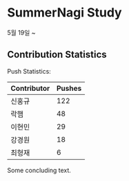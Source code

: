 # SummerNagi Study

5월 19일 ~ 

## Contribution Statistics

Push Statistics:

| Contributor | Pushes |
| ----------- | ------ |
| 신홍규 | 122 |
| 락햄 | 48 |
| 이현민 | 29 |
| 강경원 | 18 |
| 최형재 | 6 |

Some concluding text.
